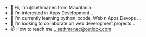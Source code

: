 - 👋 Hi, I’m @sethmanec from Mauritania
- 👀 I’m interested in Apps Development...
- 🌱 I’m currently learning python, xcode, Web n Apps Devops ...
- 💞️ I’m looking to collaborate on web development projects...
- 📫 How to reach me ...sethmanec@outlook.com

<!---
sethmanec/sethmanec is a ✨ special ✨ repository because its `README.md` (this file) appears on your GitHub profile.
You can click the Preview link to take a look at your changes.
--->
